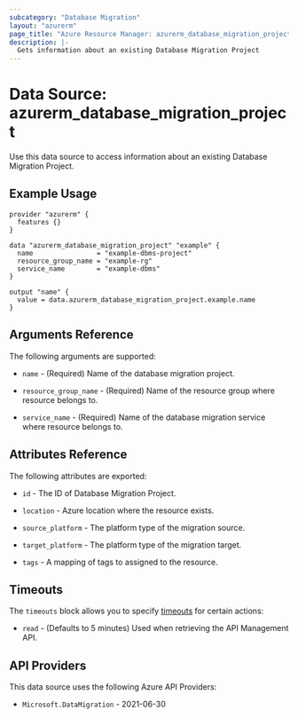```yaml
---
subcategory: "Database Migration"
layout: "azurerm"
page_title: "Azure Resource Manager: azurerm_database_migration_project"
description: |-
  Gets information about an existing Database Migration Project
---
```


# Data Source: azurerm_database_migration_project

Use this data source to access information about an existing Database Migration Project.

## Example Usage

```hcl
provider "azurerm" {
  features {}
}

data "azurerm_database_migration_project" "example" {
  name                = "example-dbms-project"
  resource_group_name = "example-rg"
  service_name        = "example-dbms"
}

output "name" {
  value = data.azurerm_database_migration_project.example.name
}
```

## Arguments Reference

The following arguments are supported:

* `name` - (Required) Name of the database migration project.

* `resource_group_name` - (Required) Name of the resource group where resource belongs to.

* `service_name` - (Required) Name of the database migration service where resource belongs to.

## Attributes Reference

The following attributes are exported:

* `id` - The ID of Database Migration Project.

* `location` - Azure location where the resource exists.

* `source_platform` - The platform type of the migration source.

* `target_platform` - The platform type of the migration target.

* `tags` - A mapping of tags to assigned to the resource.

## Timeouts

The `timeouts` block allows you to specify [timeouts](https://developer.hashicorp.com/terraform/language/resources/configure#define-operation-timeouts) for certain actions:

* `read` - (Defaults to 5 minutes) Used when retrieving the API Management API.

## API Providers
<!-- This section is generated, changes will be overwritten -->
This data source uses the following Azure API Providers:

* `Microsoft.DataMigration` - 2021-06-30
